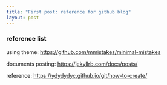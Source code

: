```yaml
---
title: "First post: reference for github blog"
layout: post
---
```


### reference list

using theme: https://github.com/mmistakes/minimal-mistakes

documents posting: https://jekyllrb.com/docs/posts/

reference: https://ydydydyc.github.io/git/how-to-create/